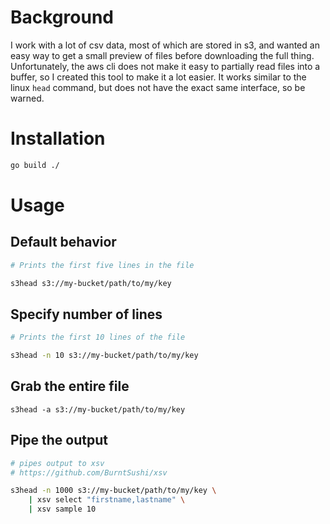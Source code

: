 # Background

I work with a lot of csv data, most of which are stored in s3, and wanted an easy way to get a small preview of files before downloading the full thing. Unfortunately, the aws cli does not make it easy to partially read files into a buffer, so I created this tool to make it a lot easier. It works similar to the linux `head` command, but does not have the exact same interface, so be warned. 


# Installation

```bash
go build ./
```

# Usage

## Default behavior

```bash
# Prints the first five lines in the file

s3head s3://my-bucket/path/to/my/key
```

## Specify number of lines

```bash
# Prints the first 10 lines of the file

s3head -n 10 s3://my-bucket/path/to/my/key
```

## Grab the entire file
```
s3head -a s3://my-bucket/path/to/my/key
```


## Pipe the output
```bash
# pipes output to xsv
# https://github.com/BurntSushi/xsv

s3head -n 1000 s3://my-bucket/path/to/my/key \
    | xsv select "firstname,lastname" \
    | xsv sample 10
```
